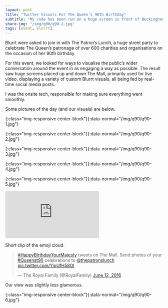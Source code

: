 ```yaml
---
layout: post
title: "Twitter Visuals For The Queen’s 90th Birthday"
subtitle: "My code has been run on a huge screen in front of Buckingham Palace; has yours?"
share-img: "/img/q90/q90-2.jpg"
tags: [event, blurrt]
---
```


Blurrt were asked to join in with The Patron’s Lunch, a huge street party to celebrate The Queen’s patronage of over 600 charities and organisations on the occasion of her 90th birthday.

For this event, we looked for ways to visualise the public’s wider conversation around the event in as engaging a way as possible. The result saw huge screens placed up and down The Mall, primarily used for live video, displaying a variety of custom Blurrt visuals, all being fed by real-time social media posts.

I was the onsite tech, responsible for making sure everything went smoothly.

Some pictures of the day (and our visuals) are below.

![](){:class="img-responsive center-block"}{:data-normal="/img/q90/q90-1.jpg"}

![](){:class="img-responsive center-block"}{:data-normal="/img/q90/q90-2.jpg"}

![](){:class="img-responsive center-block"}{:data-normal="/img/q90/q90-3.jpg"}

![](){:class="img-responsive center-block"}{:data-normal="/img/q90/q90-4.jpg"}

![](){:class="img-responsive center-block"}{:data-normal="/img/q90/q90-5.jpg"}

<div class="resp-iframe-container text-center">
	<iframe class="resp-iframe" src="https://player.vimeo.com/video/172219589?loop=1&title=0&byline=0&portrait=0" frameborder="0" webkitallowfullscreen mozallowfullscreen allowfullscreen></iframe>
	<p>Short clip of the emoji cloud.</p>
</div>

<blockquote class="twitter-tweet tw-align-center" data-lang="en"><p lang="en" dir="ltr"><a href="https://twitter.com/hashtag/HappyBirthdayYourMajesty?src=hash">#HappyBirthdayYourMajesty</a> tweets on The Mall. Send photos of your <a href="https://twitter.com/hashtag/Queenat90?src=hash">#Queenat90</a> celebrations to <a href="https://twitter.com/thepatronslunch">@thepatronslunch</a> <a href="https://t.co/YioUfH58OI">pic.twitter.com/YioUfH58OI</a></p>&mdash; The Royal Family (@RoyalFamily) <a href="https://twitter.com/RoyalFamily/status/741962091972661248">June 12, 2016</a></blockquote>
<script async src="//platform.twitter.com/widgets.js" charset="utf-8"></script>

Our view was slightly less glamorous.

![](){:class="img-responsive center-block"}{:data-normal="/img/q90/q90-6.jpg"}
